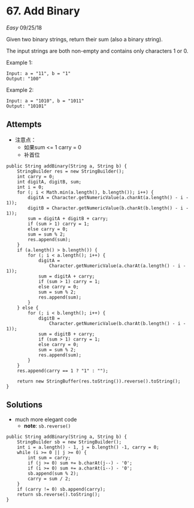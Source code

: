 # 67. Add Binary
*Easy*
09/25/18

Given two binary strings, return their sum (also a binary string).

The input strings are both non-empty and contains only characters 1 or 0.

Example 1:
```
Input: a = "11", b = "1"
Output: "100"
```
Example 2:
```
Input: a = "1010", b = "1011"
Output: "10101"
```

## Attempts
* 注意点：
  - 如果sum <= 1 carry = 0
  - 补首位
```
public String addBinary(String a, String b) {
    StringBuilder res = new StringBuilder();
    int carry = 0;
    int digitA, digitB, sum;
    int i = 0;
    for (; i < Math.min(a.length(), b.length()); i++) {
        digitA = Character.getNumericValue(a.charAt(a.length() - i - 1));
        digitB = Character.getNumericValue(b.charAt(b.length() - i - 1));
        sum = digitA + digitB + carry;
        if (sum > 1) carry = 1;
        else carry = 0;
        sum = sum % 2;
        res.append(sum);
    }
    if (a.length() > b.length()) {
        for (; i < a.length(); i++) {
            digitA =
                Character.getNumericValue(a.charAt(a.length() - i - 1));
            sum = digitA + carry;
            if (sum > 1) carry = 1;
            else carry = 0;
            sum = sum % 2;
            res.append(sum);
        }
    } else {
        for (; i < b.length(); i++) {
            digitB =
                Character.getNumericValue(b.charAt(b.length() - i - 1));
            sum = digitB + carry;
            if (sum > 1) carry = 1;
            else carry = 0;
            sum = sum % 2;
            res.append(sum);
        }
    }
    res.append(carry == 1 ? "1" : "");

    return new StringBuffer(res.toString()).reverse().toString();
}
```

## Solutions
* much more elegant code
  - **note**: ```sb.reverse()```
```
public String addBinary(String a, String b) {
    StringBuilder sb = new StringBuilder();
    int i = a.length() - 1, j = b.length() -1, carry = 0;
    while (i >= 0 || j >= 0) {
        int sum = carry;
        if (j >= 0) sum += b.charAt(j--) - '0';
        if (i >= 0) sum += a.charAt(i--) - '0';
        sb.append(sum % 2);
        carry = sum / 2;
    }
    if (carry != 0) sb.append(carry);
    return sb.reverse().toString();
}
```
